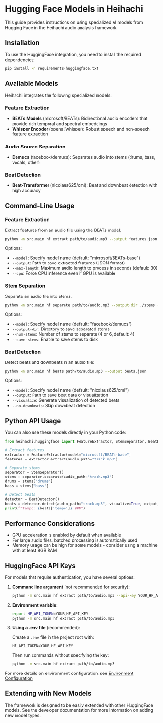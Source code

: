 # Hugging Face Models in Heihachi

This guide provides instructions on using specialized AI models from Hugging Face in the Heihachi audio analysis framework.

## Installation

To use the HuggingFace integration, you need to install the required dependencies:

```bash
pip install -r requirements-huggingface.txt
```

## Available Models

Heihachi integrates the following specialized models:

### Feature Extraction

- **BEATs Models** (microsoft/BEATs): Bidirectional audio encoders that provide rich temporal and spectral embeddings
- **Whisper Encoder** (openai/whisper): Robust speech and non-speech feature extraction

### Audio Source Separation

- **Demucs** (facebook/demucs): Separates audio into stems (drums, bass, vocals, other)

### Beat Detection

- **Beat-Transformer** (nicolaus625/cmi): Beat and downbeat detection with high accuracy

## Command-Line Usage

### Feature Extraction

Extract features from an audio file using the BEATs model:

```bash
python -m src.main hf extract path/to/audio.mp3 --output features.json
```

Options:
- `--model`: Specify model name (default: "microsoft/BEATs-base")
- `--output`: Path to save extracted features (JSON format)
- `--max-length`: Maximum audio length to process in seconds (default: 30)
- `--cpu`: Force CPU inference even if GPU is available

### Stem Separation

Separate an audio file into stems:

```bash
python -m src.main hf separate path/to/audio.mp3 --output-dir ./stems --save-stems
```

Options:
- `--model`: Specify model name (default: "facebook/demucs")
- `--output-dir`: Directory to save separated stems
- `--num-stems`: Number of stems to separate (4 or 6, default: 4)
- `--save-stems`: Enable to save stems to disk

### Beat Detection

Detect beats and downbeats in an audio file:

```bash
python -m src.main hf beats path/to/audio.mp3 --output beats.json
```

Options:
- `--model`: Specify model name (default: "nicolaus625/cmi")
- `--output`: Path to save beat data or visualization
- `--visualize`: Generate visualization of detected beats
- `--no-downbeats`: Skip downbeat detection

## Python API Usage

You can also use these models directly in your Python code:

```python
from heihachi.huggingface import FeatureExtractor, StemSeparator, BeatDetector

# Extract features
extractor = FeatureExtractor(model="microsoft/BEATs-base")
features = extractor.extract(audio_path="track.mp3")

# Separate stems
separator = StemSeparator()
stems = separator.separate(audio_path="track.mp3")
drums = stems["drums"]
bass = stems["bass"]

# Detect beats
detector = BeatDetector()
beats = detector.detect(audio_path="track.mp3", visualize=True, output_path="beats.png")
print(f"Tempo: {beats['tempo']} BPM")
```

## Performance Considerations

- GPU acceleration is enabled by default when available
- For large audio files, batched processing is automatically used
- Memory usage can be high for some models - consider using a machine with at least 8GB RAM

## HuggingFace API Keys

For models that require authentication, you have several options:

1. **Command line argument** (not recommended for security):
   ```bash
   python -m src.main hf extract path/to/audio.mp3 --api-key YOUR_HF_API_KEY
   ```

2. **Environment variable**:
   ```bash
   export HF_API_TOKEN=YOUR_HF_API_KEY
   python -m src.main hf extract path/to/audio.mp3
   ```

3. **Using a .env file** (recommended):
   
   Create a `.env` file in the project root with:
   ```
   HF_API_TOKEN=YOUR_HF_API_KEY
   ```
   
   Then run commands without specifying the key:
   ```bash
   python -m src.main hf extract path/to/audio.mp3
   ```

For more details on environment configuration, see [Environment Configuration](./env-configuration.md).

## Extending with New Models

The framework is designed to be easily extended with other HuggingFace models. See the developer documentation for more information on adding new model types. 